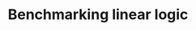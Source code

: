 ---
type: poster
authors:
  - Valeria de Paiva
  - Giselle Reis
title: "Benchmarking linear logic"
note: "Abstract in the Logic Colloquium, Stockholm"
year: 2017




---